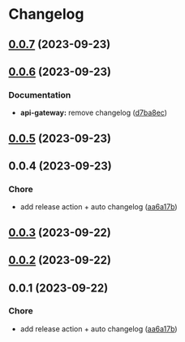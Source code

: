 # Changelog

## [0.0.7](https://github.com/fasenderos/bitify/compare/@bitify/release-it-v0.0.6...@bitify/release-it-v0.0.7) (2023-09-23)

## [0.0.6](https://github.com/fasenderos/bitify/compare/@bitify/release-it-v0.0.5...@bitify/release-it-v0.0.6) (2023-09-23)


### Documentation

* **api-gateway:** remove changelog ([d7ba8ec](https://github.com/fasenderos/bitify/commit/d7ba8ec64cb8b4883b774956a98711696d57e3e0))

## [0.0.5](https://github.com/fasenderos/bitify/compare/@bitify/release-it-v0.0.3...@bitify/release-it-v0.0.5) (2023-09-23)

## 0.0.4 (2023-09-23)

### Chore

- add release action + auto changelog ([aa6a17b](https://github.com/fasenderos/bitify/commit/aa6a17b98a66173f917f972651d024d68decf87c))

## [0.0.3](https://github.com/fasenderos/bitify/compare/@bitify/release-it-v0.0.2...@bitify/release-it-v0.0.3) (2023-09-22)

## [0.0.2](https://github.com/fasenderos/bitify/compare/@bitify/release-it-v0.0.1...@bitify/release-it-v0.0.2) (2023-09-22)

## 0.0.1 (2023-09-22)

### Chore

- add release action + auto changelog ([aa6a17b](https://github.com/fasenderos/bitify/commit/aa6a17b98a66173f917f972651d024d68decf87c))